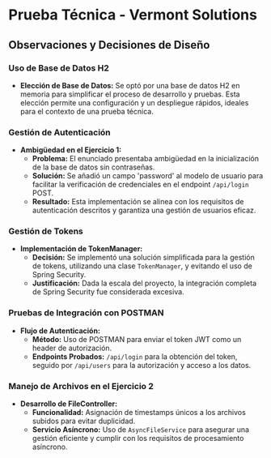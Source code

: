 # Prueba Técnica - Vermont Solutions

## Observaciones y Decisiones de Diseño

### Uso de Base de Datos H2
- **Elección de Base de Datos:** Se optó por una base de datos H2 en memoria para simplificar el proceso de desarrollo y pruebas. Esta elección permite una configuración y un despliegue rápidos, ideales para el contexto de una prueba técnica.

### Gestión de Autenticación
- **Ambigüedad en el Ejercicio 1:** 
  - **Problema:** El enunciado presentaba ambigüedad en la inicialización de la base de datos sin contraseñas.
  - **Solución:** Se añadió un campo 'password' al modelo de usuario para facilitar la verificación de credenciales en el endpoint `/api/login` POST.
  - **Resultado:** Esta implementación se alinea con los requisitos de autenticación descritos y garantiza una gestión de usuarios eficaz.

### Gestión de Tokens
- **Implementación de TokenManager:**
  - **Decisión:** Se implementó una solución simplificada para la gestión de tokens, utilizando una clase `TokenManager`, y evitando el uso de Spring Security.
  - **Justificación:** Dada la escala del proyecto, la integración completa de Spring Security fue considerada excesiva.

### Pruebas de Integración con POSTMAN
- **Flujo de Autenticación:**
  - **Método:** Uso de POSTMAN para enviar el token JWT como un header de autorización.
  - **Endpoints Probados:** `/api/login` para la obtención del token, seguido por `/api/users` para la autorización y acceso a los datos.

### Manejo de Archivos en el Ejercicio 2
- **Desarrollo de FileController:**
  - **Funcionalidad:** Asignación de timestamps únicos a los archivos subidos para evitar duplicidad.
  - **Servicio Asíncrono:** Uso de `AsyncFileService` para asegurar una gestión eficiente y cumplir con los requisitos de procesamiento asíncrono.

